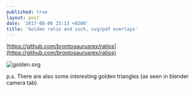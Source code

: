 ```yaml
---
published: true
layout: post
date: '2017-08-06 23:13 +0200'
title: 'Golden ratio and such, svg/pdf overlays'
---
```

[https://github.com/brontosaurusrex/ratios](https://github.com/brontosaurusrex/ratios)

![golden.svg]({{site.baseurl}}/media/golden.svg)

p.s. There are also some interesting golden triangles (as seen in blender camera tab).


